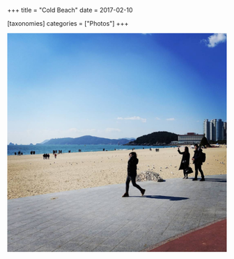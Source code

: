 +++
title = "Cold Beach"
date = 2017-02-10

[taxonomies]
categories = ["Photos"]
+++

![Cold Beach](cold-beach.jpeg)
